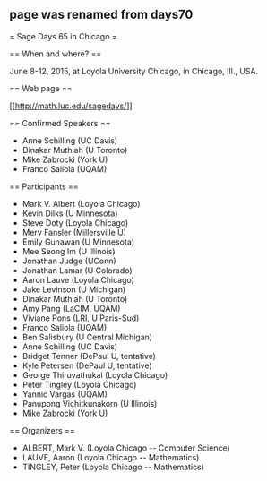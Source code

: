 ## page was renamed from days70
= Sage Days 65 in Chicago =

== When and where? ==

June 8-12, 2015, at Loyola University Chicago, in Chicago, Ill., USA.

== Web page ==

[[http://math.luc.edu/sagedays/]]

== Confirmed Speakers ==

 * Anne Schilling (UC Davis)
 * Dinakar Muthiah (U Toronto)
 * Mike Zabrocki (York U)
 * Franco Saliola (UQAM)

== Participants ==

 * Mark V. Albert (Loyola Chicago)
 * Kevin Dilks (U Minnesota)
 * Steve Doty (Loyola Chicago)
 * Merv Fansler (Millersville U)
 * Emily Gunawan (U Minnesota)
 * Mee Seong Im (U Illinois)
 * Jonathan Judge (UConn)
 * Jonathan Lamar (U Colorado)
 * Aaron Lauve (Loyola Chicago)
 * Jake Levinson (U Michigan)
 * Dinakar Muthiah (U Toronto)
 * Amy Pang (LaCIM, UQAM)
 * Viviane Pons (LRI, U Paris-Sud)
 * Franco Saliola (UQAM)
 * Ben Salisbury (U Central Michigan)
 * Anne Schilling (UC Davis)
 * Bridget Tenner (DePaul U, tentative)
 * Kyle Petersen (DePaul U, tentative)
 * George Thiruvathukal (Loyola Chicago)
 * Peter Tingley (Loyola Chicago)
 * Yannic Vargas (UQAM)
 * Panupong Vichitkunakorn (U Illinois)
 * Mike Zabrocki (York U)


== Organizers ==

  * ALBERT, Mark V. (Loyola Chicago -- Computer Science)
  * LAUVE, Aaron (Loyola Chicago -- Mathematics)
  * TINGLEY, Peter (Loyola Chicago -- Mathematics)
